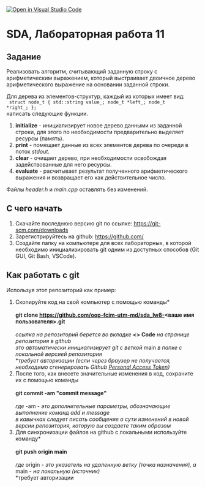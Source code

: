 [![Open in Visual Studio Code](https://classroom.github.com/assets/open-in-vscode-f059dc9a6f8d3a56e377f745f24479a46679e63a5d9fe6f495e02850cd0d8118.svg)](https://classroom.github.com/online_ide?assignment_repo_id=7458138&assignment_repo_type=AssignmentRepo)
# SDA, Лабораторная работа 11
## Задание ##
Pеализовать алгоритм, считывающий заданную строку с арифметическим выражением, который выстраивает двоичное дерево арифметического выражение на основании заданной строки.

Для дерева из элементов-структур, каждый из которых имеет вид:
<br><code>
struct node_t
{
    std::string value_;
    node_t *left_;
    node_t *right_;
};
</code><br> написать следующие функции.

1. **initialize** - инициализирует новое дерево данными из заданной строки, для этого по необходимости предварительно выделяет ресурсы (память).
2. **print** - помещает данные из всех элементов дерева по очереди в поток *stdout*.
3. **clear** - очищает дерево, при необходимости освобождая задействованные для него ресурсы.
4. **evaluate** - расчитывает результат полученного арифметического выражения и возвращает его как действительное число.

Файлы _header.h_ и _main.cpp_ оставлять без изменений.

## С чего начать
1. Скачайте последнюю версию git по ссылке: https://git-scm.com/downloads
2. Зарегистрируйтесь на github: https://github.com/
3. Создайте папку на компьютере для всех лабораторных, в которой необходимо инициализировать git одним из доступных способов (Git GUI, Git Bash, VSCode).

## Как работать с git
Используя этот репозиторий как пример:
1. Скопируйте код на свой компьютер с помощью команды*<br><br>
**git clone https://github.com/oop-fcim-utm-md/sda_lw8-<ваше имя пользователя>.git**<br><br>
*ссылка на репозиторий берется во вкладке* **<> Code** *на странице репозитория в github*<br>
*это автоматически инициализирует git с веткой* main *в папке с локальной версией репозитория*<br>
**требует авторизации (если через браузер не получается, необходимо сгенерировать Github [Personal Access Token](https://docs.github.com/en/authentication/keeping-your-account-and-data-secure/creating-a-personal-access-token))*
2. После того, как внесете значительные изменения в код, cохраните их с помощью команды<br><br>
**git commit -am "commit message"**<br><br>
*где* -am - *это дополнительные параметры, обозначающие выполнение команд add и message*<br>
*в кавычках следует писать сообщение о сути изменений в новой версии репозитория, которую вы создаете таким образом*
3. Для синхронизации файлов на github с локальными используйте команду*<br><br>
**git push origin main**<br><br>
*где* origin - *это указатель на удаленную ветку (точка назначения), а* main - *на локальную (источник)*<br>
*требует авторизации
